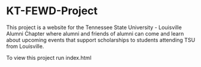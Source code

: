 # KT-FEWD-Project

This project is a website for the Tennessee State University - Louisville Alumni Chapter where alumni and friends of alumni can come and learn about upcoming events that support scholarships to students attending TSU from Louisville.

To view this project run index.html





